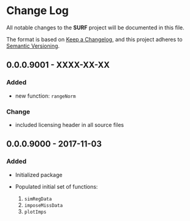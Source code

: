 # Change Log
All notable changes to the **SURF** project will be documented in this file.

The format is based on [Keep a Changelog][kacl], and this project adheres to
[Semantic Versioning][sv].

## 0.0.0.9001 - XXXX-XX-XX

### Added
- new function: `rangeNorm`

### Change
- included licensing header in all source files

## 0.0.0.9000 - 2017-11-03

### Added
- Initialized package
- Populated initial set of functions:

    1. `simRegData`
	1. `imposeMissData`
	1. `plotImps`
	
[kacl]: http://keepachangelog.com/
[sv]:   http://semver.org/
[hw]:   http://r-pkgs.had.co.nz/

